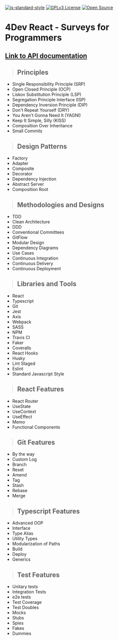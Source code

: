 [![js-standard-style](https://img.shields.io/badge/code%20style-standard-brightgreen.svg)](http://standardjs.com)
[![GPLv3 License](https://img.shields.io/badge/License-GPL%20v3-yellow.svg)](https://opensource.org/licenses/)
[![Open Source](https://badges.frapsoft.com/os/v1/open-source.svg?v=103)](https://opensource.org/)

# **4Dev React - Surveys for Programmers**

## [**Link to API documentation**](http://fordevs.herokuapp.com/api-docs)

> ## Principles

* Single Responsibility Principle (SRP)
* Open Closed Principle (OCP)
* Liskov Substitution Principle (LSP)
* Segregation Principle Interface (ISP)
* Dependency Inversion Principle (DIP)
* Don't Repeat Yourself (DRY)
* You Aren't Gonna Need It (YAGNI)
* Keep It Simple, Silly (KISS)
* Composition Over Inheritance
* Small Commits

> ## Design Patterns

* Factory
* Adapter
* Composite
* Decorator
* Dependency Injection
* Abstract Server
* Composition Root

> ## Methodologies and Designs

* TDD
* Clean Architecture
* DDD
* Conventional Committees
* GitFlow
* Modular Design
* Dependency Diagrams
* Use Cases
* Continuous Integration
* Continuous Delivery
* Continuous Deployment

> ## Libraries and Tools

* React
* Typescript
* Git
* Jest
* Axis
* Webpack
* SASS
* NPM
* Travis CI
* Faker
* Coveralls
* React Hooks
* Husky
* Lint Staged
* Eslint
* Standard Javascript Style

> ## React Features

* React Router
* UseState
* UseContext
* UseEffect
* Memo
* Functional Components

> ## Git Features

* By the way
* Custom Log
* Branch
* Reset
* Amend
* Tag
* Stash
* Rebase
* Merge

> ## Typescript Features

* Advanced OOP
* Interface
* Type Alias
* Utility Types
* Modularization of Paths
* Build
* Deploy
* Generics

> ## Test Features

* Unitary tests
* Integration Tests
* e2e tests
* Test Coverage
* Test Doubles
* Mocks
* Stubs
* Spies
* Fakes
* Dummies